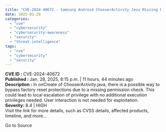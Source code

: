 ```yaml
---
title: "CVE-2024-40672 - Samsung Android ChooserActivity Java Missing Permission Check Privilege Escalation Vulnerability"
date: 2025-01-29
categories: 
  - "cve"
  - "cybersecurity"
  - "cybersecurity-awareness"
  - "security"
  - "threat-intelligence"
tags: 
  - "cve"
  - "cybersecurity"
  - "security"
---
```


**CVE ID :** CVE-2024-40672  
**Published :** Jan. 28, 2025, 8:15 p.m. | 11 hours, 44 minutes ago  
**Description :** In onCreate of ChooserActivity.java, there is a possible way to bypass factory reset protections due to a missing permission check. This could lead to local escalation of privilege with no additional execution privileges needed. User interaction is not needed for exploitation.  
**Severity:** 8.4 | HIGH  
Visit the link for more details, such as CVSS details, affected products, timeline, and more...

Go to Source
